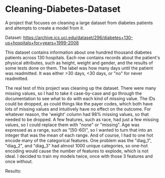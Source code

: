# Cleaning-Diabetes-Dataset
A project that focuses on cleaning a large dataset from diabetes patients and attempts to create a model from it.


Dataset: https://archive.ics.uci.edu/dataset/296/diabetes+130-us+hospitals+for+years+1999-2008 

This dataset contains information about one hundred thousand diabetes patients across 130 hospitals. Each row contains records about the patient's physical attributes, such as height, weight and gender, and the results of some tests done on them. The label was how many days until the patient was readmitted. It was either >30 days, <30 days, or "no" for never readmitted. 


The real test of this project was cleaning up the dataset. There were many missing values, so I had to take it case-by-case and go through the documentation to see what to do with each kind of missing value. The IDs could be dropped, as could things like the payer codes, which both have lots of missing values and intuitively have no effect on the outcome. For whatever reason, the 'weight' column had 98% missing values, so that needed to be dropped. A few features, such as race, had just a few missing values, so I could replace them with "none" or "missing". Age was expressed as a range, such as "[50-60)", so I wanted to turn that into an integer that was the mean of each range. And of course, I had to one hot encode many of the categorical features. One problem was the "diag_1", "diag_2", and "diag_3" had almost 1000 unique categories, so one-hot encoding would cause the number of features to explode, which is not ideal. I decided to train my models twice, once with those 3 features and once without. 



Results: 
